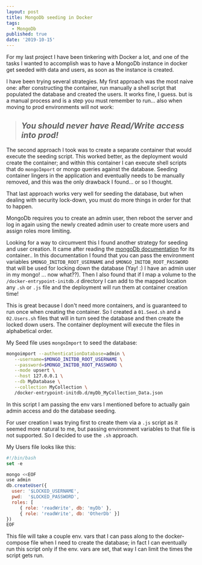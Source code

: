 ```yaml
---
layout: post
title: MongoDb seeding in Docker
tags:
  - MongoDb
published: true
date: '2019-10-15'
---
```


For my last project I have been tinkering with Docker a lot, and one of the tasks I wanted to accomplish was to have a MongoDb instance in docker get seeded with data and users, as soon as the instance is created.

I have been trying several strategies. My first approach was the most naive one: after constructing the container, run manually a shell script that populated the database and created the users. It works fine, I guess. but is a manual process and is a step you must remember to run... also when moving to prod environments will not work: 

>## *You should never have Read/Write access into prod!*

The second approach I took was to create a separate container that would execute the seeding script. This worked better, as the deployment would create the container; and within this container I can execute shell scripts that do `mongoImport` or mongo queries against the database. Seeding container lingers in the application and eventually needs to be manually removed, and this was the only  drawback I found... or so I thought.

That last approach works very well for seeding the database, but when dealing with security lock-down, you must do more things in order for that to happen.

MongoDb requires you to create an admin user, then reboot the server and log in again using the newly created admin user to create more users and assign roles more limiting.

Looking for a way to circumvent this I found another strategy for seeding and user creation. It came after reading the [mongoDb documentation](https://hub.docker.com/_/mongo) for its container..
In this documentation I found that you can pass the environment variables `$MONGO_INITDB_ROOT_USERNAME` and `$MONGO_INITDB_ROOT_PASSWORD` that will be used for locking down the database (Yay! :) I have an admin user in my mongo! ... now what??). Then I also found that if I map a volume to the  `/docker-entrypoint-initdb.d` directory I can add to the mapped location any `.sh` or `.js` file and the deployment will run them at container creation time!

This is great because I don't need more containers, and is guaranteed to run once when creating the container.
So I created a `01.Seed.sh` and a `02.Users.sh` files that will in turn seed the database and then create the locked down users.  The container deployment will execute the files in alphabetical order.

My Seed file uses `mongoImport` to seed the database:
```sh
mongoimport --authenticationDatabase=admin \
   --username=$MONGO_INITDB_ROOT_USERNAME \
   --password=$MONGO_INITDB_ROOT_PASSWORD \
   --mode upsert \
   --host 127.0.0.1 \
   --db MyDatabase \
   --collection MyCollection \
   /docker-entrypoint-initdb.d/myDb_MyCollection_Data.json
```

In this script I am passing the env vars I mentioned before to actually gain admin access and do the database seeding.

For user creation I was trying first to create them via a `.js` script as it seemed more natural to me, but passing environment variables to that file is not supported. So I decided to use the `.sh` approach.

My Users file looks like this:

```javascript
#!/bin/bash
set -e

mongo <<EOF
use admin
db.createUser({
  user: '$LOCKED_USERNAME',
  pwd:  '$LOCKED_PASSWORD',
  roles: [
     { role: 'readWrite', db: 'myDb' },
     { role: 'readWrite', db: 'OtherDb' }]
})
EOF
```

This file will take a couple env. vars that I can pass along to the docker-compose file when I need to create the database; in fact I can eventually run this script only if the env. vars are set, that way I can limit the times the script gets run.
